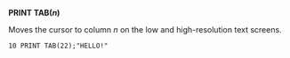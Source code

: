 **PRINT TAB(*n*)**

Moves the cursor to column *n* on the low and high-resolution text screens.

```ecb2
10 PRINT TAB(22);"HELLO!"
```
